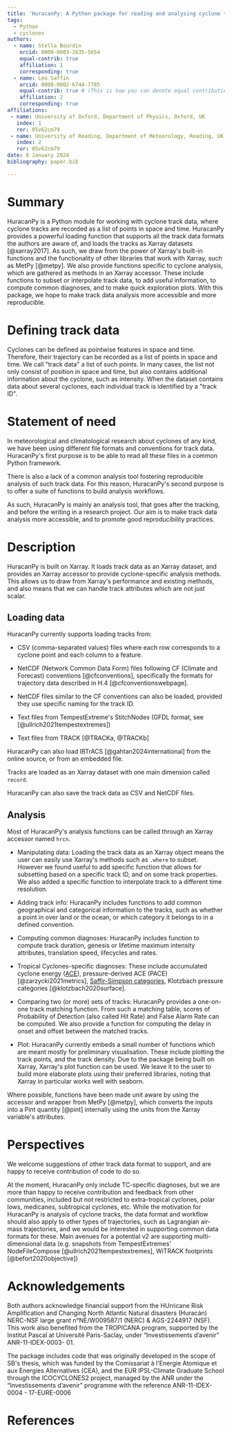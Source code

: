 ```yaml
---
title: 'HuracanPy: A Python package for reading and analysing cyclone tracks'
tags:
  - Python
  - cyclones
authors:
  - name: Stella Bourdin
    orcid: 0000-0003-2635-5654
    equal-contrib: true
    affiliation: 1 
    corresponding: true
  - name: Leo Saffin
    orcid: 0000-0002-6744-7785
    equal-contrib: true # (This is how you can denote equal contributions between multiple authors)
    affiliation: 2
    corresponding: true
affiliations:
 - name: University of Oxford, Department of Physics, Oxford, UK
   index: 1
   ror: 05v62cm79
 - name: University of Reading, Department of Meteorology, Reading, UK # Please adjust
   index: 2
   ror: 05v62cm79
date: 8 January 2024
bibliography: paper.bib

---
```


# Summary

HuracanPy is a Python module for working with cyclone track data, where cyclone tracks are recorded as a list of points in space and time. 
HuracanPy provides a powerful loading function that supports all the track data formats the authors are aware of, and loads the tracks as Xarray datasets [@xarray2017].
As such, we draw from the power of Xarray's built-in functions and the functionality of other libraries that work with Xarray, such as MetPy [@metpy]. 
We also provide functions specific to cyclone analysis, which are gathered as methods in an Xarray accessor. 
These include functions to subset or interpolate track data, to add useful information, to compute common diagnoses, and to make quick exploration plots. 
With this package, we hope to make track data analysis more accessible and more reproducible. 

# Defining track data

Cyclones can be defined as pointwise features in space and time. 
Therefore, their trajectory can be recorded as a list of points in space and time. 
We call "track data" a list of such points. 
In many cases, the list not only consist of position in space and time, but also contains additional information about the cyclone, such as intensity. 
When the dataset contains data about several cyclones, each individual track is identified by a "track ID". 

# Statement of need

In meteorological and climatological research about cyclones of any kind, 
we have been using different file formats and conventions for track data. 
HuracanPy's first purpose is to be able to read all these files in a common Python framework. 

There is also a lack of a common analysis tool fostering reproducible analysis of such track data. 
For this reason, HuracanPy's second purpose is to offer a suite of functions to build analysis workflows. 

As such, HuracanPy is mainly an analysis tool, that goes after the tracking, and before the writing in a research project. 
Our aim is to make track data analysis more accessible, and to promote good reproducibility practices. 

# Description

HuracanPy is built on Xarray. It loads track data as an Xarray dataset, and provides an Xarray accessor to provide cyclone-specific analysis methods. 
This allows us to draw from Xarray's performance and existing methods, and also means that we can handle track attributes which are not just scalar.

## Loading data

HuracanPy currently supports loading tracks from:

* CSV (comma-separated values) files where each row corresponds to a cyclone point and each column to a feature.
  
* NetCDF (Network Common Data Form) files following CF (Climate and Forecast) conventions [@cfconventions], specifically the formats for trajectory data described in H.4 [@cfconventionswebpage].

* NetCDF files similar to the CF conventions can also be loaded, provided they use specific naming for the track ID.

* Text files from TempestExtreme's StitchNodes (GFDL format, see [@ullrich2021tempestextremes])

* Text files from TRACK [@TRACKa, @TRACKb]

HuracanPy can also load IBTrACS [@gahtan2024international] from the online source, or from an embedded file. 

Tracks are loaded as an Xarray dataset with one main dimension called `record`. 

HuracanPy can also save the track data as CSV and NetCDF files. 

## Analysis

Most of HuracanPy's analysis functions can be called through an Xarray accessor named `hrcn`.

* Manipulating data:
    Loading the track data as an Xarray object means the user can easily use Xarray's methods such as `.where` to subset. 
However we found useful to add specific function that allows for subsetting based on a specific track ID, and on some track properties. 
We also added a specific function to interpolate track to a different time resolution. 

* Adding track info:
    HuracanPy includes functions to add common geographical and categorical information to the tracks, such as whether a point in over land or the ocean, or which category it belongs to in a defined convention. 

* Computing common diagnoses:
    HuracanPy includes function to compute track duration, genesis or lifetime maximum intensity attributes, translation speed, lifecycles and rates.

* Tropical Cyclones-specific diagnoses:
    These include accumulated cyclone energy ([ACE](https://en.wikipedia.org/wiki/Accumulated_cyclone_energy)), pressure-derived ACE (PACE) [@zarzycki2021metrics], [Saffir-Simpson categories](https://www.nhc.noaa.gov/aboutsshws.php), Klotzbach pressure categories [@klotzbach2020surface].

* Comparing two (or more) sets of tracks:
    HuracanPy provides a one-on-one track matching function.
    From such a matching table, scores of Probability of Detection (also called Hit Rate) and False Alarm Rate can be computed.
    We also provide a function for computing the delay in onset and offset between the matched tracks.

* Plot:
    HuracanPy currently embeds a small number of functions which are meant mostly for preliminary visualisation.
    These include plotting the track points, and the track density.
    Due to the package being built on Xarray, Xarray's plot function can be used.
    We leave it to the user to build more elaborate plots using their preferred libraries, noting that Xarray in particular works well with seaborn. 

Where possible, functions have been made unit aware by using the accessor and wrapper from MetPy [@metpy], which converts the inputs into a Pint quantity [@pint] internally using the units from the Xarray variable's attributes.

# Perspectives

We welcome suggestions of other track data format to support, and are happy to receive contribution of code to do so. 

At the moment, HuracanPy only include TC-specific diagnoses, but we are more than happy to receive contribution and feedback from other communities, included but not restricted to extra-tropical cyclones, polar lows, medicanes, subtropical cyclones, etc.
While the motivation for HuracanPy is analysis of cyclone tracks, the data format and workflow should also apply to other types of trajectories, such as Lagrangian air-mass trajectories, and we would be interested in supporting common data formats for these.
Main avenues for a potential v2 are supporting multi-dimensional data (e.g. snapshots from TempestExtremes' NodeFileCompose [@ullrich2021tempestextremes], WiTRACK footprints [@befort2020objective]) 


# Acknowledgements

Both authors acknowledge financial support from the HUrricane Risk Amplification and Changing North Atlantic Natural disasters (Huracán) NERC-NSF large grant n°NE/W009587/1 (NERC) & AGS-2244917 (NSF). 
This work also benefited from the TROPICANA program, supported by the Institut Pascal at Université Paris-Saclay, under “Investissements d’avenir” ANR-11-IDEX-0003- 01.

The package includes code that was originally developed in the scope of SB's thesis, which was funded by the Comissariat à l'Energie Atomique et aux Energies Alternatives (CEA), and the EUR IPSL-Climate Graduate School through the ICOCYCLONES2 project, managed by the ANR under the “Investissements d’avenir” programme with the reference ANR-11-IDEX-0004 - 17-EURE-0006

# References
